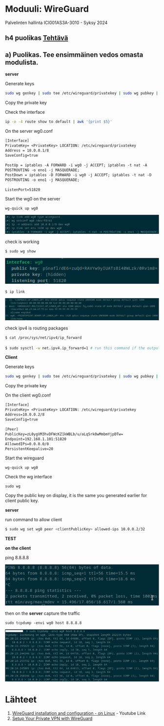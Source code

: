 # Moduuli: WireGuard

Palvelinten hallinta ICI001AS3A-3010 - Syksy 2024   
 
## h4 puolikas [Tehtävä](https://terokarvinen.com/palvelinten-hallinta/#h4-puolikas)

## a) Puolikas. Tee ensimmäinen vedos omasta modulista.

**server**

Generate keys
```.sh
sudo wg genkey | sudo tee /etc/wireguard/privatekey | sudo wg pubkey | sudo tee /etc/wireguard/publickey
```

Copy the private key

Check the interface
```.sh
ip -o -4 route show to default | awk '{print $5}'
``` 

On the server wg0.conf
```
[Interface]
PrivateKey= <PrivateKey> LOCATION: /etc/wireguard/privatekey
Address = 10.0.0.1/8
SaveConfig=true

PostUp = iptables -A FORWARD -i wg0 -j ACCEPT; iptables -t nat -A POSTROUTING -o eno1 -j MASQUERADE;
PostDown = iptables -D FORWARD -i wg0 -j ACCEPT; iptables -t nat -D POSTROUTING -o eno1 -j MASQUERADE;

ListenPort=51820
```

Start the wg0 on the server
```
wg-quick up wg0
``` 
![FiredupWG](https://github.com/bhg995/paha/blob/main/daemon/initialServerwgshow.png)


check is working 

```.sh
$ sudo wg show
```
![sudowg](https://github.com/bhg995/paha/blob/main/daemon/initialWGSHOW.png)


```.sh
$ ip link
```
![iplink](https://github.com/bhg995/paha/blob/main/daemon/ipLinkshow.png)


check ipv4 is routing packages

```.sh
$ cat /proc/sys/net/ipv4/ip_forward

$ sudo sysctl -w net.ipv4.ip_forward=1 # run this command if the output of previous is 0
```

**Client**

Generate keys
```.sh
sudo wg genkey | sudo tee /etc/wireguard/privatekey | sudo wg pubkey | sudo tee /etc/wireguard/publickey
```
Copy the private key

On the client wg0.conf
```
[Interface]
PrivateKey= <PrivateKey> LOCATION: /etc/wireguard/privatekey
Address=10.0.0.2/8
SaveConfig=true

[Peer]
PublicKey=zL0ygVM3hvDFWcKZ1kWBLb/u/aLq5rk0wMmbmYjpDTw=
Endpoint=192.168.1.101:51820
AllowedIPs=0.0.0.0/0
PersistentKeepalive=20
```

Start the wireguard
```
wg-quick up wg0
```

Check the wg interface

```
sudo wg
``` 

Copy the public key on display, it is the same you generated earlier for client public key.

**server**

run command to allow client

```.sh
$ sudo wg set wg0 peer <clientPublicKey> allowed-ips 10.0.0.2/32
```


**TEST**

**on the client**

ping 8.8.8.8

![clientPing](https://github.com/bhg995/paha/blob/main/daemon/clientPingGoogle.png)

then on the **server** capture the traffic

```
sudo tcpdump -envi wg0 host 8.8.8.8
```

![captured](https://github.com/bhg995/paha/blob/main/daemon/capturingPackages.png)

# Lähteet

1. [WireGuard installation and configuration - on Linux](https://www.youtube.com/watch?v=bVKNSf1p1d0) - Youtube Link
2. [Setup Your Private VPN with WireGuard](https://buymeacoffee.com/linuxshots/setup-your-private-vpn-wireguard)

